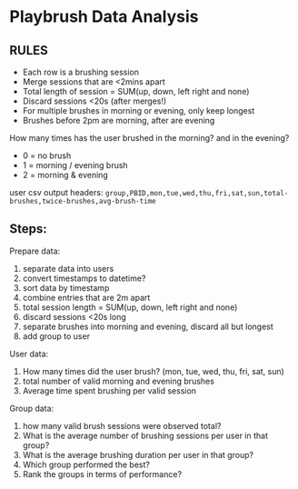 # Playbrush Data Analysis

## RULES
- Each row is a brushing session
- Merge sessions that are <2mins apart
- Total length of session = SUM(up, down, left right and none)
- Discard sessions <20s (after merges!)
- For multiple brushes in morning or evening, only keep longest
- Brushes before 2pm are morning, after are evening

How many times has the user brushed in the morning? and in the evening?
- 0 = no brush
- 1 = morning / evening brush
- 2 = morning & evening

user csv output headers:
`group,PBID,mon,tue,wed,thu,fri,sat,sun,total-brushes,twice-brushes,avg-brush-time`

## Steps:

Prepare data:
1. separate data into users
2. convert timestamps to datetime?
3. sort data by timestamp
4. combine entries that are 2m apart
5. total session length = SUM(up, down, left right and none)
6. discard sessions <20s long
7. separate brushes into morning and evening, discard all but longest
8. add group to user

User data:
1. How many times did the user brush? (mon, tue, wed, thu, fri, sat, sun)
2. total number of valid morning and evening brushes
3. Average time spent brushing per valid session

Group data:
1. how many valid brush sessions were observed total?
2. What is the average number of brushing sessions per user in that group?
3. What is the average brushing duration per user in that group?
4. Which group performed the best?
5. Rank the groups in terms of performance?
